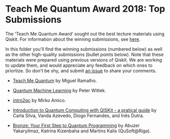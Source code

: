 # Teach Me Quantum Award 2018: Top Submissions

The 'Teach Me Quantum Award' sought out the best lecture materials using Qiskit. For information about the winning submissions, see [here](https://www.ibm.com/blogs/research/2019/01/ibmq-teach-quantum-winners/).

In this folder you'll find the winning submissions (numbered below) as well as the other high-quality submissions (bullet points below). Note that these materials were prepared using previous versions of Qiskit. We are working to update them, and would appreciate any feedback on which ones to priortize. So don't be shy, and submit [an issue](https://github.com/Qiskit/qiskit-tutorials/issues) to share your comments.

* [Teach Me Quantum](teach_me_quantum_2018/TeachMeQ/README.ipynb) by Miguel Ramalho.

* [Quantum Machine Learning](teach_me_quantum_2018/qml_mooc/README.md) by Peter Wittek.

* [intro2qc](intro2qc/1.Introduction.ipynb) by Mirko Amico.

* [Introduction to Quantum Computing with QISKit - a pratical guide](basic_intro2qc/QuantumComputingIntroduction.ipynb) by Carla Silva, Vanda Azevedo, Diogo Fernandes, and Inês Dutra.

* [Bronze: Your First Step to Quantum Programming](bronze/bronze_getting_started.ipynb) by Abuzer Yakaryilmaz, Katrina Kizenbaha and Martins Kalis (QuSoft@Riga).
